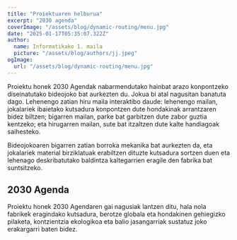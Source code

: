 ```yaml
---
title: "Proiektuaren helburua"
excerpt: "2030 agenda"
coverImage: "/assets/blog/dynamic-routing/menu.jpg"
date: "2025-01-17T05:35:07.322Z"
author:
  name: Informatikako 1. maila
  picture: "/assets/blog/authors/jj.jpeg"
ogImage:
  url: "/assets/blog/dynamic-routing/menu.jpg"
---
```


Proiektu honek 2030 Agendak nabarmendutako hainbat arazo konpontzeko diseinatutako bideojoko bat aurkezten du. Jokua bi atal nagusitan banatuta dago. Lehenengo zatian hiru maila interaktibo daude: lehenengo mailan, jokalariek ibaietako kutsadura konpontzen dute hondakinak arrantzaren bidez biltzen; bigarren mailan, parke bat garbitzen dute zabor guztia kentzeko; eta hirugarren mailan, sute bat itzaltzen dute kalte handiagoak saihesteko.

Bideojokoaren bigarren zatian borroka mekanika bat aurkezten da, eta jokalariek material birziklatuak erabiltzen dituzte kutsadura sortzen duen eta lehenago deskribatutako baldintza kaltegarrien eragile den fabrika bat suntsitzeko.

## 2030 Agenda

Proiektu honek 2030 Agendaren gai nagusiak lantzen ditu, hala nola fabrikek eragindako kutsadura, berotze globala eta hondakinen gehiegizko pilaketa, kontzientzia ekologikoa eta balio jasangarriak sustatuz joko erakargarri baten bidez.
